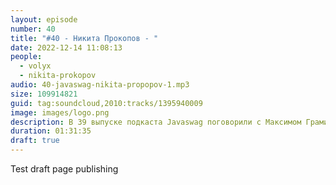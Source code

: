 ```yaml
---
layout: episode
number: 40
title: "#40 - Никита Прокопов - "
date: 2022-12-14 11:08:13
people:
  - volyx
  - nikita-prokopov
audio: 40-javaswag-nikita-propopov-1.mp3
size: 109914821
guid: tag:soundcloud,2010:tracks/1395940009
image: images/logo.png
description: В 39 выпуске подкаста Javaswag поговорили с Максимом Граминым о подходе Database as a Code, метаданных БД и работе с SQL кодом в проекте
duration: 01:31:35
draft: true
---
```



Test draft page publishing